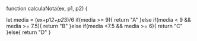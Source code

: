 function calculaNota(ex, p1, p2) {

 let media = (ex+p1*2+p2*3)/6
if(media >= 9){
  return "A"
}else if(media < 9 && media >= 7.5){
  return "B"
}else if(media <7.5 && media >= 6){
  return "C"
}else{
  return "D"
}